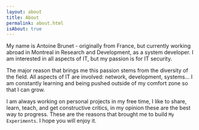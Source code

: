 ```yaml
---
layout: about
title: About
permalink: about.html
isAbout: true
---
```


My name is Antoine Brunet - originally from France, but currently working abroad in Montreal in Research and Development, as a system developer. I am interested in all  aspects of IT, but my passion is for IT security.

The major reason that brings me this passion stems from the diversity of the field. All aspects of IT are involved: network, development, systems… I am constantly learning and being pushed outside of my comfort zone so that I can grow.

I am always working on personal projects in my free time, I like to share, learn, teach, and get constructive critics, in my opinion these are the best way to progress. These are the reasons that brought me to build `My Experiments`. I hope you will enjoy it.
